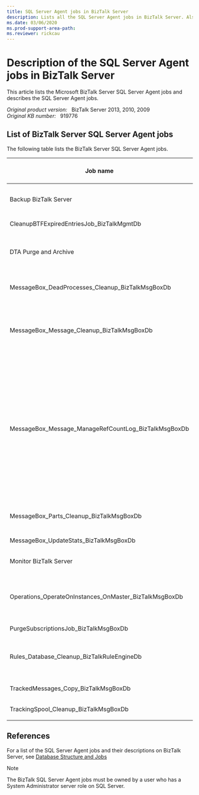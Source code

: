 ```yaml
---
title: SQL Server Agent jobs in BizTalk Server
description: Lists all the SQL Server Agent jobs in BizTalk Server. Also provides a description of each SQL Server Agent job.
ms.date: 03/06/2020
ms.prod-support-area-path: 
ms.reviewer: rickcau
---
```

# Description of the SQL Server Agent jobs in BizTalk Server

This article lists the Microsoft BizTalk Server SQL Server Agent jobs and describes the SQL Server Agent jobs.

_Original product version:_ &nbsp; BizTalk Server 2013, 2010, 2009  
_Original KB number:_ &nbsp; 919776

## List of BizTalk Server SQL Server Agent jobs

The following table lists the BizTalk Server SQL Server Agent jobs.

|Job name|Description|Enabled by default|
|---|---|---|
|Backup BizTalk Server|Consists of three steps. Step 1: Performs full database backup of the BizTalk Server databases. Step 2: Backs up the BizTalk Server database logs. Step 3: Specifies for how long the backup history is kept.|No|
|CleanupBTFExpiredEntriesJob_BizTalkMgmtDb|Deletes expired BizTalk Framework entries from the BizTalk Management (BizTalkMgmtDb) database.|Yes|
|DTA Purge and Archive|Automates the archiving of tracked messages and the purging of the BizTalk Tracking database to maintain a healthy system and to keep the tracking data archived for future use. On BizTalk Server 2004, this job is created after you install BizTalk Server 2004 Service Pack 2.|No|
|MessageBox_DeadProcesses_Cleanup_BizTalkMsgBoxDb|Detects when a BizTalk Server host instance (BTSNTSvc.exe) has stopped responding. The job then releases the work from the host instance so a different host instance can finish the tasks.|Yes|
|MessageBox_Message_Cleanup_BizTalkMsgBoxDb|Removes all messages that are not referenced by any subscribers in the BizTalkMsgBoxDb database tables. This job is also started by the MessageBox_Message_ManageRefCountLog_BizTalkMsgBoxDb job. Therefore, we recommend that you disable this job. On BizTalk Server 2004, this job is enabled by default. So, we recommend that you disable this job.|No|
|MessageBox_Message_ManageRefCountLog_BizTalkMsgBoxDb|Manages the reference count logs for messages and determines when a message is no longer referenced by a subscriber. This job runs in an infinite loop and deletes the entries from the two individual message reference count logs. This job also calls the MessageBox_Message_Cleanup_BizTalkMsgBoxDb job. At first, the MessageBox_Message_ManageRefCountLog_BizTalkMsgBoxDb job status icon displays a status of **Success**. However, there will be no corresponding success entry in the job history. If one of the jobs in the MessageBox_Message_ManageRefCountLog_BizTalkMsgBoxDb job fails, a failure entry appears in the job history and the status icon displays a status of **Failure**. The job will always display a status of **Failure** after the first failure. To verify that the other BizTalk Server SQL Server Agent jobs run correctly, check the status of the other BizTalk Server SQL Server Agent jobs. On BizTalk Server 2004, this job is created after you install BizTalk Server 2004 Service Pack 2.|Yes|
|MessageBox_Parts_Cleanup_BizTalkMsgBoxDb|Removes all message parts that are no longer referenced by a message in the BizTalkMsgBoxDb database tables. All messages are composed of one or more message parts that contain the message data.|Yes|
|MessageBox_UpdateStats_BizTalkMsgBoxDb|Updates the statistics for the BizTalkMsgBoxDb database. This job doesn't exist on BizTalk Server 2004.|Yes|
|Monitor BizTalk Server|Scans for any known issues with the BizTalkMgmtDb, BizTalkMsgBoxDb, and BizTalkDTADb databases. This includes orphaned instances. This job is created on BizTalk Server 2010.|Yes|
|Operations_OperateOnInstances_OnMaster_BizTalkMsgBoxDb|Used for multiple BizTalkMsgBoxDb database deployment. It asynchronously performs operational actions. For example, it asynchronously performs bulk terminates on the master BizTalkMsgBoxDb database after those changes are applied to the subordinate BizTalkMsgBoxDb database. This job doesn't exist on BizTalk Server 2004.|Yes|
|PurgeSubscriptionsJob_BizTalkMsgBoxDb|Purges unused subscription predicates from the BizTalkMsgBoxDb database.|Yes|
|Rules_Database_Cleanup_BizTalkRuleEngineDb|Purges old audit data from the Rule Engine (BizTalkRuleEngineDb) database every 90 days. This job also purges old history data (deploy/undeploy notifications) from the Rule Engine (BizTalkRuleEngineDb) database every 3 days. This job is created on BizTalk Server 2009.|Yes|
|TrackedMessages_Copy_BizTalkMsgBoxDb|Copies the message bodies of tracked messages from the BizTalkMsgBoxDb database to the Tracking (BizTalkDTADb) database.|Yes|
|TrackingSpool_Cleanup_BizTalkMsgBoxDb|Purges inactive tracking spool tables to free database space. This job exists only on BizTalk Server 2004.|No|
||||

## References

For a list of the SQL Server Agent jobs and their descriptions on BizTalk Server, see [Database Structure and Jobs](https://msdn2.microsoft.com/library/aa561960.aspx)

> [!NOTE]
> The BizTalk SQL Server Agent jobs must be owned by a user who has a System Administrator server role on SQL Server.
